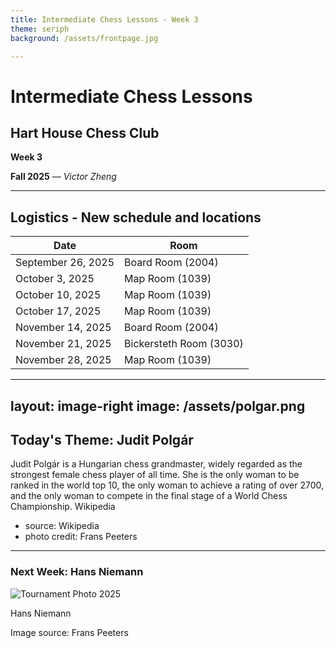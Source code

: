```yaml
---
title: Intermediate Chess Lessons - Week 3
theme: seriph
background: /assets/frontpage.jpg

---
```


# Intermediate Chess Lessons

## Hart House Chess Club

**Week 3**

**Fall 2025** &mdash; *Victor Zheng*

---

## Logistics - New schedule and locations


| Date            | Room                  |
|-----------------|-----------------------|
| September 26, 2025 | Board Room (2004)     |
| October 3, 2025    | Map Room (1039)       |
| October 10, 2025   | Map Room (1039)       |
| October 17, 2025   | Map Room (1039)       |
| November 14, 2025  | Board Room (2004)     |
| November 21, 2025  | Bickersteth Room (3030) |
| November 28, 2025  | Map Room (1039)       |

---
layout: image-right
image: /assets/polgar.png
---


## Today's Theme: Judit Polgár

Judit Polgár is a Hungarian chess grandmaster, widely regarded as the strongest female chess player of all time. She is the only woman to be ranked in the world top 10, the only woman to achieve a rating of over 2700, and the only woman to compete in the final stage of a World Chess Championship. Wikipedia

* source: Wikipedia
* photo credit: Frans Peeters


---

### Next Week: Hans Niemann


<div class="flex items-center justify-center gap-6 mt-5">
    <div class="md:w-1/2 flex justify-center md:justify-end flex-col items-center">
        <img src="/assets/niemann.png" alt="Tournament Photo 2025" class="rounded-lg shadow-xl w-[600px]" />
        <p class="text-xs text-gray-600 mt-1 italic">Hans Niemann</p>
    </div>
</div>


Image source: Frans Peeters
